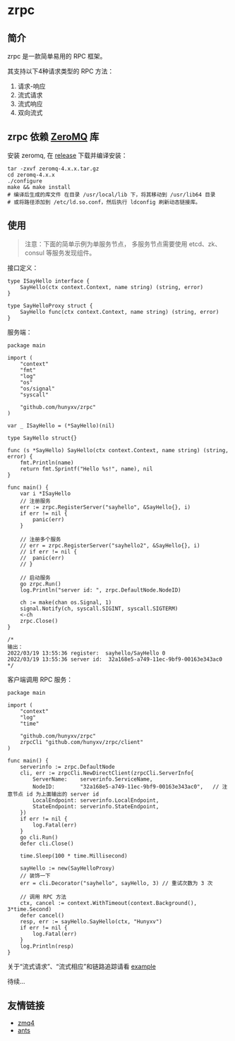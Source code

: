 # zrpc

## 简介

zrpc 是一款简单易用的 RPC 框架。

其支持以下4种请求类型的 RPC 方法：

1. 请求-响应
2. 流式请求
3. 流式响应
4. 双向流式

## zrpc 依赖 [ZeroMQ](https://zeromq.org/) 库

安装 zeromq, 在 [release](https://github.com/zeromq/zeromq4-1/releases) 下载并编译安装：

```shell
tar -zxvf zeromq-4.x.x.tar.gz
cd zeromq-4.x.x
./configure
make && make install 
# 编译后生成的库文件 在目录 /usr/local/lib 下，将其移动到 /usr/lib64 目录
# 或将路径添加到 /etc/ld.so.conf，然后执行 ldconfig 刷新动态链接库。
```

## 使用

> 注意：下面的简单示例为单服务节点，
> 多服务节点需要使用 etcd、zk、consul 等服务发现组件。

接口定义：

```golang
type ISayHello interface {
    SayHello(ctx context.Context, name string) (string, error)
}

type SayHelloProxy struct {
    SayHello func(ctx context.Context, name string) (string, error)
}
```

服务端：
```golang
package main

import (
    "context"
    "fmt"
    "log"
    "os"
    "os/signal"
    "syscall"

    "github.com/hunyxv/zrpc"
)

var _ ISayHello = (*SayHello)(nil)

type SayHello struct{}

func (s *SayHello) SayHello(ctx context.Context, name string) (string, error) {
    fmt.Println(name)
    return fmt.Sprintf("Hello %s!", name), nil
}

func main() {
    var i *ISayHello
    // 注册服务
    err := zrpc.RegisterServer("sayhello", &SayHello{}, i)
    if err != nil {
        panic(err)
    }

    // 注册多个服务
    // err = zrpc.RegisterServer("sayhello2", &SayHello{}, i)
    // if err != nil {
    //  panic(err)
    // }

    // 启动服务
    go zrpc.Run()
    log.Println("server id: ", zrpc.DefaultNode.NodeID)

    ch := make(chan os.Signal, 1)
    signal.Notify(ch, syscall.SIGINT, syscall.SIGTERM)
    <-ch
    zrpc.Close()
}

/*
输出：
2022/03/19 13:55:36 register:  sayhello/SayHello 0
2022/03/19 13:55:36 server id:  32a168e5-a749-11ec-9bf9-00163e343ac0
*/
```

客户端调用 RPC 服务：

```golang
package main

import (
    "context"
    "log"
    "time"

    "github.com/hunyxv/zrpc"
    zrpcCli "github.com/hunyxv/zrpc/client"
)

func main() {
    serverinfo := zrpc.DefaultNode
    cli, err := zrpcCli.NewDirectClient(zrpcCli.ServerInfo{
        ServerName:    serverinfo.ServiceName,
        NodeID:        "32a168e5-a749-11ec-9bf9-00163e343ac0",   // 注意节点 id 为上面输出的 server id
        LocalEndpoint: serverinfo.LocalEndpoint,
        StateEndpoint: serverinfo.StateEndpoint,
    })
    if err != nil {
        log.Fatal(err)
    }
    go cli.Run()
    defer cli.Close()

    time.Sleep(100 * time.Millisecond)

    sayHello := new(SayHelloProxy)
    // 装饰一下
    err = cli.Decorator("sayhello", sayHello, 3) // 重试次数为 3 次

    // 调用 RPC 方法
    ctx, cancel := context.WithTimeout(context.Background(), 3*time.Second)
    defer cancel()
    resp, err := sayHello.SayHello(ctx, "Hunyxv")
    if err != nil {
        log.Fatal(err)
    }
    log.Println(resp)
}
```

关于“流式请求”、“流式相应”和链路追踪请看 [example](./_example) 


待续...

## 友情链接

- [zmq4](https://github.com/pebbe/zmq4)
- [ants](https://github.com/panjf2000/ants)
